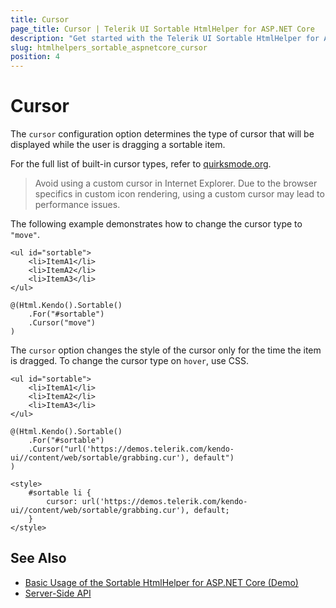 ```yaml
---
title: Cursor
page_title: Cursor | Telerik UI Sortable HtmlHelper for ASP.NET Core
description: "Get started with the Telerik UI Sortable HtmlHelper for ASP.NET Core and learn how to customize the displayed cursor."
slug: htmlhelpers_sortable_aspnetcore_cursor
position: 4
---
```


# Cursor

The `cursor` configuration option determines the type of cursor that will be displayed while the user is dragging a sortable item.

For the full list of built-in cursor types, refer to [quirksmode.org](http://quirksmode.org/css/user-interface/cursor.html).

> Avoid using a custom cursor in Internet Explorer. Due to the browser specifics in custom icon rendering, using a custom cursor may lead to performance issues.

The following example demonstrates how to change the cursor type to `"move"`.

    <ul id="sortable">
        <li>ItemA1</li>
        <li>ItemA2</li>
        <li>ItemA3</li>
    </ul>

    @(Html.Kendo().Sortable()
        .For("#sortable")
        .Cursor("move")
    )


The `cursor` option changes the style of the cursor only for the time the item is dragged. To change the cursor type on `hover`, use CSS.

    <ul id="sortable">
        <li>ItemA1</li>
        <li>ItemA2</li>
        <li>ItemA3</li>
    </ul>

    @(Html.Kendo().Sortable()
        .For("#sortable")
        .Cursor("url('https://demos.telerik.com/kendo-ui//content/web/sortable/grabbing.cur'), default")
    )

    <style>
        #sortable li {
            cursor: url('https://demos.telerik.com/kendo-ui//content/web/sortable/grabbing.cur'), default;
        }
    </style>

## See Also

* [Basic Usage of the Sortable HtmlHelper for ASP.NET Core (Demo)](https://demos.telerik.com/aspnet-core/sortable/index)
* [Server-Side API](/api/sortable)
